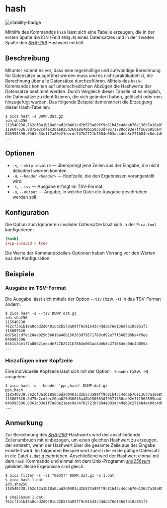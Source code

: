 # hash

![stability-badge](https://img.shields.io/badge/stability-unstable-red?style=flat-square)

Mithilfe des Kommandos `hash` lässt sich eine Tabelle erzeugen, die in
der ersten Spalte die IDN (Feld `003@.0`) eines Datensatzes und in der
zweiten Spalte den [_SHA-256_] Hashwert enthält.


## Beschreibung

Mitunter kommt es vor, dass eine regelmäßige und aufwändige Berechnung
für Datensätze ausgeführt werden muss und es nicht praktikabel ist, die
Berechnung über alle Datensätze durchzuführen. Mittels des
`hash`-Kommandos können auf unterschiedlichen Abzügen die Hashwerte der
Datensätze bestimmt werden. Durch Vergleich dieser Tabelle ist es
möglich, die Datensätze zu identifizieren, die sich geändert haben,
gelöscht oder neu hinzugefügt wurden. Das folgende Beispiel demonstriert
die Erzeugung dieser Hash-Tabellen:

```console
$ pica hash -s DUMP.dat.gz
idn,sha256
118540238,762cf3a1b18a0cad2d0401cd2b573a89ff9c81b43c4ddab76e136d7a10a851f3
118607626,8d75e2cdfec20aa025d36018a40b150363d79571788cd92e7ff568595ba4f9ee
040993396,0361c33e1f7a80e21eecde747b2721b7884e003ac4deb8c271684ec0dc4d059a
...
```


## Optionen

* `-s`, `--skip-invalid` — überspringt jene Zeilen aus der Eingabe, die
  nicht dekodiert werden konnten.
* `-H`, `--header` `<header>` — Kopfzeile, die den Ergebnissen
  vorangestellt wird.
* `-t`, `--tsv` — Ausgabe erfolgt im TSV-Format.
* `-o`, `--output` — Angabe, in welche Datei die Ausgabe geschrieben
  werden soll.


## Konfiguration

<!-- TODO: Link zum allgemeinen Kapitel über die Konfigurationsdatei -->

Die Option zum Ignorieren invalider Datensätze lässt sich in der
`Pica.toml` konfigurieren:

```toml
[hash]
skip-invalid = true
```

Die Werte der Kommandozeilen-Optionen haben Vorrang vor den Werten aus
der Konfiguration.


## Beispiele

### Ausgabe im TSV-Format

Die Ausgabe lässt sich mittels der Option `--tsv` (bzw. `-t`) in das
TSV-Format ändern.

```console
$ pica hash -s --tsv DUMP.dat.gz
idn	sha256
118540238	762cf3a1b18a0cad2d0401cd2b573a89ff9c81b43c4ddab76e136d7a10a851f3
118607626	8d75e2cdfec20aa025d36018a40b150363d79571788cd92e7ff568595ba4f9ee
040993396	0361c33e1f7a80e21eecde747b2721b7884e003ac4deb8c271684ec0dc4d059a
...
```

### Hinzufügen einer Kopfzeile

Eine individuelle Kopfzeile lässt sich mit der Option `--header` (bzw.
`-H`) ausgeben:

```console
$ pica hash -s --header 'ppn,hash' DUMP.dat.gz
ppn,hash
118540238,762cf3a1b18a0cad2d0401cd2b573a89ff9c81b43c4ddab76e136d7a10a851f3
118607626,8d75e2cdfec20aa025d36018a40b150363d79571788cd92e7ff568595ba4f9ee
040993396,0361c33e1f7a80e21eecde747b2721b7884e003ac4deb8c271684ec0dc4d059a
...
```


## Anmerkung

Zur Berechnung des [_SHA-256_]-Hashwerts wird der abschließende
Zeilenumbruch mit einbezogen, um einen gleichen Hashwert zu erzeugen,
der entsteht, wenn der Hashwert über die gesamte Zeile aus der Eingabe
ermittelt wird. Im folgenden Beispiel wird zuerst der erste gültige
Datensatz in die Datei `1.dat` geschrieben. Anschließend wird der
Hashwert einmal mit dem `hash`-Kommando und einmal mit dem Unix-Programm
[_sha256sum_] gebildet. Beide Ergebnisse sind gleich.

```console
$ pica filter -s -l1 "003@?" DUMP.dat.gz -o 1.dat
$ pica hash 1.dat
idn,sha256
118540238,762cf3a1b18a0cad2d0401cd2b573a89ff9c81b43c4ddab76e136d7a10a851f3

$ sha256sum 1.dat
762cf3a1b18a0cad2d0401cd2b573a89ff9c81b43c4ddab76e136d7a10a851f3
```

[_SHA-256_]: https://de.wikipedia.org/wiki/SHA-2
[_sha256sum_]: https://manpages.ubuntu.com/manpages/trusty/de/man1/sha256sum.1.html
